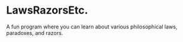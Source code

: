 # LawsRazorsEtc.
A fun program where you can learn about various philosophical laws, paradoxes, and razors. 
